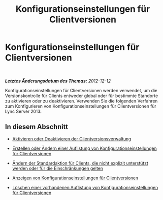 ﻿---
title: Konfigurationseinstellungen für Clientversionen
TOCTitle: Konfigurationseinstellungen für Clientversionen
ms:assetid: 4e5169e1-07f0-4333-9dd1-94c570a76ea6
ms:mtpsurl: https://technet.microsoft.com/de-de/library/JJ884154(v=OCS.15)
ms:contentKeyID: 52056333
ms.date: 05/19/2016
mtps_version: v=OCS.15
ms.translationtype: HT
---

# Konfigurationseinstellungen für Clientversionen

 

_**Letztes Änderungsdatum des Themas:** 2012-12-12_

Konfigurationseinstellungen für Clientversionen werden verwendet, um die Versionskontrolle für Clients entweder global oder für bestimmte Standorte zu aktivieren oder zu deaktivieren. Verwenden Sie die folgenden Verfahren zum Konfigurieren von Konfigurationseinstellungen für Clientversionen für Lync Server 2013.

## In diesem Abschnitt

  - [Aktivieren oder Deaktivieren der Clientversionsverwaltung](lync-server-2013-enable-or-disable-client-versioning.md)

  - [Erstellen oder Ändern einer Auflistung von Konfigurationseinstellungen für Clientversionen](lync-server-2013-create-or-modify-a-collection-of-client-version-configuration-settings.md)

  - [Ändern der Standardaktion für Clients, die nicht explizit unterstützt werden oder für die Einschränkungen gelten](lync-server-2013-modify-the-default-action-for-clients-not-explicitly-supported-or-restricted.md)

  - [Anzeigen von Konfigurationseinstellungen für Clientversionen](lync-server-2013-view-client-version-configuration-settings.md)

  - [Löschen einer vorhandenen Auflistung von Konfigurationseinstellungen für Clientversionen](lync-server-2013-delete-an-existing-collection-of-client-version-configuration-settings.md)

